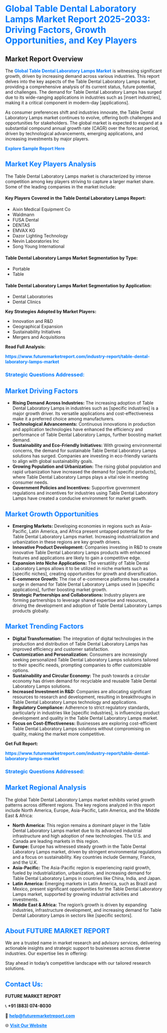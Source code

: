 <h1 style="color: #007BFF;">Global Table Dental Laboratory Lamps Market Report 2025-2033: Driving Factors, Growth Opportunities, and Key Players</h1>

<section id="overview">
<h2>Market Report Overview</h2>
<p>The <a href="https://www.futuremarketreport.com/industry-report/table-dental-laboratory-lamps-market" style="color: #007BFF; text-decoration: none;"><strong>Global Table Dental Laboratory Lamps Market</strong></a> is witnessing significant growth, driven by increasing demand across various industries. This report delves into the key aspects of the Table Dental Laboratory Lamps market, providing a comprehensive analysis of its current status, future potential, and challenges. The demand for Table Dental Laboratory Lamps has surged due to its wide-ranging applications in industries such as [insert industries], making it a critical component in modern-day [applications].</p>
<p>As consumer preferences shift and industries innovate, the Table Dental Laboratory Lamps market continues to evolve, offering both challenges and opportunities for stakeholders. The global market is expected to expand at a substantial compound annual growth rate (CAGR) over the forecast period, driven by technological advancements, emerging applications, and increasing investments by major players.</p>
</section>

<section id="overview">
<p><a href="https://www.futuremarketreport.com/request-sample/reportId=31685" style="color: #007BFF; text-decoration: none;"><strong>Explore Sample Report Here</strong></a></p>
</section>

<section id="key-players">
<h2 style="color: #007BFF;">Market Key Players Analysis</h2>
<p>The Table Dental Laboratory Lamps market is characterized by intense competition among key players striving to capture a larger market share. Some of the leading companies in the market include:</p>
<h4>Key Players Covered in the Table Dental Laboratory Lamps Report:</h4>
<ul><li>Aixin Medical Equipment Co</li><li>Waldmann</li><li>FUSA Dental</li><li>DENTAS</li><li>EMVAX KG</li><li>Dazor Lighting Technology</li><li>Nevin Laboratories Inc</li><li>Song Young International</li></ul>
<h4>Table Dental Laboratory Lamps Market Segmentation by Type:</h4>
<ul><li>Portable</li><li>Table</li></ul>

<h4>Table Dental Laboratory Lamps Market Segmentation by Application:</h4>
<ul><li>Dental Laboratories</li><li>Dental Clinics</li></ul>
<p><strong>Key Strategies Adopted by Market Players:</strong></p>
<ul>
<li>Innovation and R&D</li>
<li>Geographical Expansion</li>
<li>Sustainability Initiatives</li>
<li>Mergers and Acquisitions</li>
</ul>
</section>

<section>
<p><strong>Read Full Analysis: </strong></p><a href="https://www.futuremarketreport.com/industry-report/table-dental-laboratory-lamps-market" style="color: #007BFF; text-decoration: none;"><strong>https://www.futuremarketreport.com/industry-report/table-dental-laboratory-lamps-market</strong></a>
<h3 style="color: #007BFF;">Strategic Questions Addressed:</h3>
</section>

<section id="driving-factors">
<h2 style="color: #007BFF;">Market Driving Factors</h2>
<ul>
<li><strong>Rising Demand Across Industries:</strong> The increasing adoption of Table Dental Laboratory Lamps in industries such as [specific industries] is a major growth driver. Its versatile applications and cost-effectiveness make it a preferred choice among manufacturers.</li>
<li><strong>Technological Advancements:</strong> Continuous innovations in production and application technologies have enhanced the efficiency and performance of Table Dental Laboratory Lamps, further boosting market demand.</li>
<li><strong>Sustainability and Eco-Friendly Initiatives:</strong> With growing environmental concerns, the demand for sustainable Table Dental Laboratory Lamps solutions has surged. Companies are investing in eco-friendly variants to align with global sustainability goals.</li>
<li><strong>Growing Population and Urbanization:</strong> The rising global population and rapid urbanization have increased the demand for [specific products], where Table Dental Laboratory Lamps plays a vital role in meeting consumer needs.</li>
<li><strong>Government Policies and Incentives:</strong> Supportive government regulations and incentives for industries using Table Dental Laboratory Lamps have created a conducive environment for market growth.</li>
</ul>
</section>

<section id="growth-opportunities">
<h2 style="color: #007BFF;">Market Growth Opportunities</h2>
<ul>
<li><strong>Emerging Markets:</strong> Developing economies in regions such as Asia-Pacific, Latin America, and Africa present untapped potential for the Table Dental Laboratory Lamps market. Increasing industrialization and urbanization in these regions are key growth drivers.</li>
<li><strong>Innovative Product Development:</strong> Companies investing in R&D to create innovative Table Dental Laboratory Lamps products with enhanced features and applications are likely to gain a competitive edge.</li>
<li><strong>Expansion into Niche Applications:</strong> The versatility of Table Dental Laboratory Lamps allows it to be utilized in niche markets such as [specific niches], creating opportunities for growth and diversification.</li>
<li><strong>E-commerce Growth:</strong> The rise of e-commerce platforms has created a surge in demand for Table Dental Laboratory Lamps used in [specific applications], further boosting market growth.</li>
<li><strong>Strategic Partnerships and Collaborations:</strong> Industry players are forming partnerships to leverage shared expertise and resources, driving the development and adoption of Table Dental Laboratory Lamps products globally.</li>
</ul>
</section>

<section id="trending-factors">
<h2 style="color: #007BFF;">Market Trending Factors</h2>
<ul>
<li><strong>Digital Transformation:</strong> The integration of digital technologies in the production and distribution of Table Dental Laboratory Lamps has improved efficiency and customer satisfaction.</li>
<li><strong>Customization and Personalization:</strong> Consumers are increasingly seeking personalized Table Dental Laboratory Lamps solutions tailored to their specific needs, prompting companies to offer customizable options.</li>
<li><strong>Sustainability and Circular Economy:</strong> The push towards a circular economy has driven demand for recyclable and reusable Table Dental Laboratory Lamps solutions.</li>
<li><strong>Increased Investment in R&D:</strong> Companies are allocating significant resources to research and development, resulting in breakthroughs in Table Dental Laboratory Lamps technology and applications.</li>
<li><strong>Regulatory Compliance:</strong> Adherence to strict regulatory standards, particularly in industries like [specific industries], is influencing product development and quality in the Table Dental Laboratory Lamps market.</li>
<li><strong>Focus on Cost-Effectiveness:</strong> Businesses are exploring cost-efficient Table Dental Laboratory Lamps solutions without compromising on quality, making the market more competitive.</li>
</ul>
</section>

<section>
<p><strong>Get Full Report: </strong></p><a href="https://www.futuremarketreport.com/industry-report/table-dental-laboratory-lamps-market" style="color: #007BFF; text-decoration: none;"><strong>https://www.futuremarketreport.com/industry-report/table-dental-laboratory-lamps-market</strong></a>
<h3 style="color: #007BFF;">Strategic Questions Addressed:</h3>
</section>


<section id="regional-analysis">
<h2 style="color: #007BFF;">Market Regional Analysis</h2>
<p>The global Table Dental Laboratory Lamps market exhibits varied growth patterns across different regions. The key regions analyzed in this report include North America, Europe, Asia-Pacific, Latin America, and the Middle East & Africa:</p>
<ul>
<li><strong>North America:</strong> This region remains a dominant player in the Table Dental Laboratory Lamps market due to its advanced industrial infrastructure and high adoption of new technologies. The U.S. and Canada are leading markets in this region.</li>
<li><strong>Europe:</strong> Europe has witnessed steady growth in the Table Dental Laboratory Lamps market, driven by stringent environmental regulations and a focus on sustainability. Key countries include Germany, France, and the U.K.</li>
<li><strong>Asia-Pacific:</strong> The Asia-Pacific region is experiencing rapid growth, fueled by industrialization, urbanization, and increasing demand for Table Dental Laboratory Lamps in countries like China, India, and Japan.</li>
<li><strong>Latin America:</strong> Emerging markets in Latin America, such as Brazil and Mexico, present significant opportunities for the Table Dental Laboratory Lamps market, supported by growing industrial activities and investments.</li>
<li><strong>Middle East & Africa:</strong> The region’s growth is driven by expanding industries, infrastructure development, and increasing demand for Table Dental Laboratory Lamps in sectors like [specific sectors].</li>
</ul>
</section>

<footer>
<h2 style="color: #007BFF;">About FUTURE MARKET REPORT</h2>
<p>We are a trusted name in market research and advisory services, delivering actionable insights and strategic support to businesses across diverse industries. Our expertise lies in offering:</p>

<p>Stay ahead in today’s competitive landscape with our tailored research solutions.</p>

<h2 style="color: #007BFF;">Contact Us:</h2>
<p><strong>FUTURE MARKET REPORT</strong></p>
<p>📞 <strong>+91 (883) 074-8030</strong></p>
<p>📧 <strong><a href="mailto:help@futuremarketreport.com" style="color: #007BFF;">help@futuremarketreport.com</a></strong></p>
<p>🌐 <strong><a href="https://www.futuremarketreport.com/" style="color: #007BFF;">Visit Our Website</a></strong></p>
</footer>
